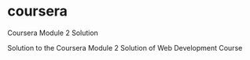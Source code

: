 # coursera
Coursera Module 2 Solution

Solution to the Coursera Module 2 Solution of Web Development Course
